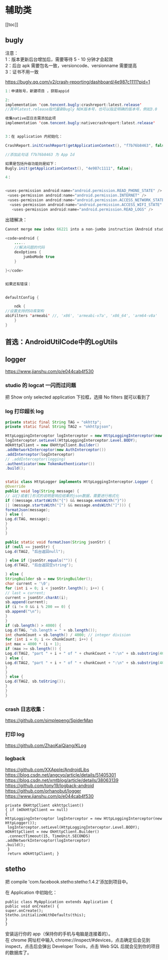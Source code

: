 # 辅助类

[[toc]]

## bugly

注意：  
1：版本更新后台增加后，需要等待 5 - 10 分钟才会起效  
2：后台 apk 需要包名一致，versioncode、versionname 需要提高  
3：证书不用一致

<https://bugly.qq.com/v2/crash-reporting/dashboard/4e987c1111?pid=1>

```java
1：申请账号，新建项目 ，获取appid

2:
implementation 'com.tencent.bugly:crashreport:latest.release'
//其中latest.release指代最新Bugly NDK版本号，也可以指定明确的版本号，例如3.0

收集native层日志需添加此项
implementation 'com.tencent.bugly:nativecrashreport:latest.release'


3：在 application 内初始化：

CrashReport.initCrashReport(getApplicationContext(), "f7b76b8463", false);

//添加此句话 f7b76b8463 为 App Id

如果是包括升级功能则是如下：
Bugly.init(getApplicationContext(), "4e987c1111", false);

4：


<uses-permission android:name="android.permission.READ_PHONE_STATE" />
 <uses-permission android:name="android.permission.INTERNET" />
 <uses-permission android:name="android.permission.ACCESS_NETWORK_STATE" />
  <uses-permission android:name="android.permission.ACCESS_WIFI_STATE" />
   <uses-permission android:name="android.permission.READ_LOGS" />
```

出错解决：

```java
Cannot merge new index 66221 into a non-jumbo instruction（Android studio）

<code>android {
    .....
    //解决问题的代码
    dexOptions {
        jumboMode true
    }

}</code>


如果还有错误：


defaultConfig {

    ndk {
//设置支持的SO库架构
abiFilters 'armeabi' //, 'x86', 'armeabi-v7a', 'x86_64', 'arm64-v8a'
    }
}
```

## 首选：AndroidUtilCode中的LogUtils
## logger

<https://www.jianshu.com/p/e044cab4f530>

### studio 的 logcat 一闪而过问题

把 Show only selected application 下拉框，选择 No filters 就可以看到了

### log 打印超长 log

```java
private static final String TAG = "okhttp";
private static final String TAG2 = "okhttpjson";

HttpLoggingInterceptor logInterceptor = new HttpLoggingInterceptor(new HttpLogger());
logInterceptor.setLevel(HttpLoggingInterceptor.Level.BODY);
mOkHttpClient = new OkHttpClient.Builder()
.addNetworkInterceptor(new AuthInterceptor())
.addInterceptor(logInterceptor)
// .addInterceptor(logging)
.authenticator(new TokenAuthenticator())
.build();


static class HttpLogger implements HttpLoggingInterceptor.Logger {
@Override
public void log(String message) {
// 以{}或者[]形式的说明是响应结果的json数据，需要进行格式化
if ((message.startsWith("{") && message.endsWith("}"))
|| (message.startsWith("[") && message.endsWith("]"))) {
formatJson(message);
} else {
Log.d(TAG, message);
}
}
}

public static void formatJson(String jsonStr) {
if (null == jsonStr) {
Log.d(TAG2, "后台返回null");

} else if (jsonStr.equals("")) {
Log.d(TAG2, "后台返回空string");

} else {
StringBuilder sb = new StringBuilder();
char current = '\0';
for (int i = 0; i < jsonStr.length(); i++) {
// last = current;
current = jsonStr.charAt(i);
sb.append(current);
if (i != 0 && i % 200 == 0) {
sb.append("\n");
}
}
if (sb.length() > 4000) {
Log.d(TAG, "sb.length = " + sb.length());
int chunkCount = sb.length() / 4000; // integer division
for (int i = 0; i <= chunkCount; i++) {
int max = 4000 * (i + 1);
if (max >= sb.length()) {
Log.d(TAG2, "part " + i + " of " + chunkCount + ":\n" + sb.substring(4000 * i));
} else {
Log.d(TAG2, "part " + i + " of " + chunkCount + ":\n" + sb.substring(4000 * i, max));
}
}
} else {
Log.d(TAG2, sb.toString());
}
}
}
```

### crash 日志收集：

<https://github.com/simplepeng/SpiderMan>

### 打印 log

<https://github.com/ZhaoKaiQiang/KLog>

### logback

<https://github.com/XXApple/AndroidLibs>  
<https://blog.csdn.net/angcyo/article/details/51405301>  
<https://blog.csdn.net/xmtblog/article/details/38063139>  
<https://github.com/tony19/logback-android>  
<https://github.com/orhanobut/logger>  
<https://www.jianshu.com/p/e044cab4f530>

```
private OkHttpClient okhttpclient()
{ if (mOkHttpClient == null)
{
HttpLoggingInterceptor logInterceptor = new HttpLoggingInterceptor(new HttpLogger());
 logInterceptor.setLevel(HttpLoggingInterceptor.Level.BODY);
mOkHttpClient = new OkHttpClient.Builder()
 .connectTimeout(15, TimeUnit.SECONDS)
.addNetworkInterceptor(logInterceptor)
.build();
 }
 return mOkHttpClient; }
```

## stetho

把 compile 'com.facebook.stetho:stetho:1.4.2'添加到项目中。

在 Application 中初始化：

```
public class MyApplication extends Application {
public void onCreate() {
super.onCreate();
Stetho.initializeWithDefaults(this);
}
}
```

安装运行你的 app（保持你的手机与电脑是连接着的）。  
在 chrome 网址栏中输入 chrome://inspect/#devices，点击确定后会见到 inspect，点击后会弹出 Developer Tools，点击 Web SQL 后就会见到你的项目的数据库了。
